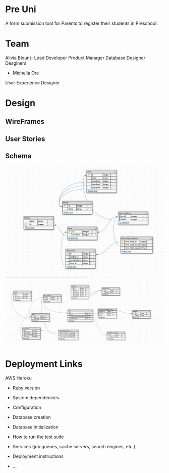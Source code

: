 # Pre Uni
A form submission tool for Parents to register their students in Preschool.
# Team
Alivia Blount- Lead Developer
Product Manager
Database Designer
Desginers

 - Michella Ore
 
User Experience Designer

# Design
## WireFrames

## User Stories

## Schema
![](https://github.com/amblount/preunirails/blob/master/public/images/schema2.png)
![](https://github.com/amblount/preunirails/blob/master/public/images/schema.png)

# Deployment Links
AWS
Heroku

* Ruby version

* System dependencies

* Configuration

* Database creation

* Database initialization

* How to run the test suite

* Services (job queues, cache servers, search engines, etc.)

* Deployment instructions

* ...
